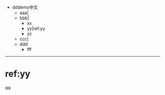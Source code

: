 - dddemo中文
	- aaa|[](file:///notepad)
	- bbb|[](cp://abcc)
		- xx
		- yy|ref:yy
		- zz
	- ccc|[](openby://https://baidu.com@@chrome)
	- ddd
		- fff

***
# ref:yy
qq